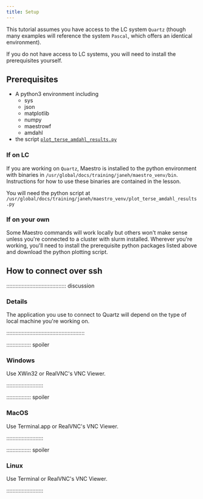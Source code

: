 ```yaml
---
title: Setup
---
```


This tutorial assumes you have access to the LC system `Quartz` (though many examples will reference the system `Pascal`, which offers an identical environment).

If you do not have access to LC systems, you will need to install the prerequisites yourself.

## Prerequisites

* A python3 environment including
    * sys
    * json
    * matplotlib
    * numpy
    * maestrowf
    * amdahl
* the script [`plot_terse_amdahl_results.py`](plot_terse_amdahl_results.py)

### If on LC

If you are working on `Quartz`, Maestro is installed to the python environment with binaries in `/usr/global/docs/training/janeh/maestro_venv/bin`. Instructions for how to use these binaries are contained in the lesson.

You will need the python script at `/usr/global/docs/training/janeh/maestro_venv/plot_terse_amdahl_results.py`

### If on your own

Some Maestro commands will work locally but others won't make sense unless you're connected to a cluster with slurm installed. Wherever you're working, you'll need to install the prerequisite python packages listed above and download the python plotting script.

## How to connect over ssh

::::::::::::::::::::::::::::::::::::::: discussion

### Details

The application you use to connect to Quartz will depend on the type of local machine you're working on.

:::::::::::::::::::::::::::::::::::::::::::::::::::

:::::::::::::::: spoiler

### Windows

Use XWin32 or RealVNC's VNC Viewer.

::::::::::::::::::::::::

:::::::::::::::: spoiler

### MacOS

Use Terminal.app or RealVNC's VNC Viewer.

::::::::::::::::::::::::


:::::::::::::::: spoiler

### Linux

Use Terminal or RealVNC's VNC Viewer.

::::::::::::::::::::::::
